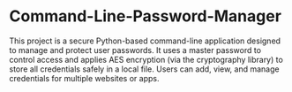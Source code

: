 # Command-Line-Password-Manager
This project is a secure Python-based command-line application designed to manage and protect user passwords. It uses a master password to control access and applies AES encryption (via the cryptography library) to store all credentials safely in a local file. Users can add, view, and manage credentials for multiple websites or apps. 
